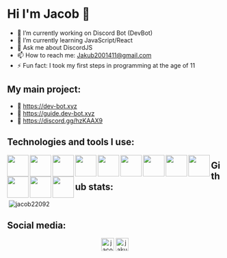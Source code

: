 # Hi I'm Jacob 👋

- 🔭 I’m currently working on Discord Bot (DevBot)
- 🌱 I’m currently learning JavaScript/React
- 💬 Ask me about DiscordJS
- 📫 How to reach me: Jakub2001411@gmail.com
- ⚡ Fun fact: I took my first steps in programming at the age of 11

## My main project:
- 🌲 https://dev-bot.xyz
- 🌳 https://guide.dev-bot.xyz
- 🌴 https://discord.gg/hzKAAX9

## Technologies and tools I use:
<img align="left" width="50" height="50" src="https://simpleicons.org/icons/discord.svg"><img align="left" width="50" height="50" src="https://simpleicons.org/icons/node-dot-js.svg"><img align="left" width="50" height="50" src="https://simpleicons.org/icons/github.svg"><img align="left" width="50" height="50" src="https://simpleicons.org/icons/html5.svg"><img align="left" width="50" height="50" src="https://simpleicons.org/icons/css3.svg"><img align="left" width="50" height="50" src="https://simpleicons.org/icons/bootstrap.svg"><img align="left" width="50" height="50" src="https://simpleicons.org/icons/git.svg"><img align="left" width="50" height="50" src="https://simpleicons.org/icons/javascript.svg"><img align="left" width="50" height="50" src="https://simpleicons.org/icons/wordpress.svg"><img align="left" width="50" height="50" src="https://simpleicons.org/icons/visualstudiocode.svg"><img align="left" width="50" height="50" src="https://simpleicons.org/icons/visualstudio.svg"><img align="left" width="50" height="50" src="https://simpleicons.org/icons/npm.svg"/>

## Github stats:
<p>&nbsp;<img align="center" src="https://github-readme-stats.vercel.app/api?username=jacob22092&show_icons=true" alt="jacob22092" /></p>

## Social media:
<p align="center">
<a href="https://codepen.io/jacob22092" target="blank"><img  src="https://cdn.jsdelivr.net/npm/simple-icons@3.0.1/icons/codepen.svg" alt="jacob22092" height="30" width="30" /></a>
<a href="https://twitter.com/jakub2001411" target="blank"><img  src="https://cdn.jsdelivr.net/npm/simple-icons@3.0.1/icons/twitter.svg" alt="jakub2001411" height="30" width="30" /></a>
</p>
